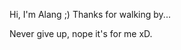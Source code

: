 Hi, I'm Alang ;)
Thanks for walking by...

Never give up, nope it's for me xD.

<!---
giantjeaks/giantjeaks is a ✨ special ✨ repository because its `README.md` (this file) appears on your GitHub profile.
You can click the Preview link to take a look at your changes.
--->
